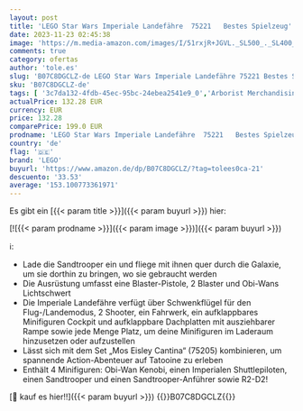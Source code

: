 ```yaml
---
layout: post
title: 'LEGO Star Wars Imperiale Landefähre  75221   Bestes Spielzeug'
date: 2023-11-23 02:45:38
image: 'https://m.media-amazon.com/images/I/51rxjR+JGVL._SL500_._SL400_.jpg'
comments: true
category: ofertas
author: 'tole.es'
slug: 'B07C8DGCLZ-de LEGO Star Wars Imperiale Landefähre 75221 Bestes Spielzeug'
sku: 'B07C8DGCLZ-de'
tags: [ '3c7da132-4fdb-45ec-95bc-24ebea2541e9_0','Arborist Merchandising Root','Bauspielzeug & Konstruktionsspielzeug','Bauspielzeugsets','Custom Stores','LEGO','Lego Star Wars','Self Service','Spielzeug','lego','🇩🇪', ]
actualPrice: 132.28 EUR
currency: EUR
price: 132.28
comparePrice: 199.0 EUR
prodname: 'LEGO Star Wars Imperiale Landefähre  75221   Bestes Spielzeug'
country: 'de'
flag: '🇩🇪'
brand: 'LEGO'
buyurl: 'https://www.amazon.de/dp/B07C8DGCLZ/?tag=tolees0ca-21'
descuento: '33.53'
average: '153.100773361971'
---
```


Es gibt ein [{{< param title >}}]({{< param buyurl >}}) hier:

[![{{< param prodname >}}]({{< param image >}})]({{< param buyurl >}})

ℹ️:

- Lade die Sandtrooper ein und fliege mit ihnen quer durch die Galaxie, um sie dorthin zu bringen, wo sie gebraucht werden
- Die Ausrüstung umfasst eine Blaster-Pistole, 2 Blaster und Obi-Wans Lichtschwert
- Die Imperiale Landefähre verfügt über Schwenkflügel für den Flug-/Landemodus, 2 Shooter, ein Fahrwerk, ein aufklappbares Minifiguren Cockpit und aufklappbare Dachplatten mit ausziehbarer Rampe sowie jede Menge Platz, um deine Minifiguren im Laderaum hinzusetzen oder aufzustellen
- Lässt sich mit dem Set „Mos Eisley Cantina“ (75205) kombinieren, um spannende Action-Abenteuer auf Tatooine zu erleben
- Enthält 4 Minifiguren: Obi-Wan Kenobi, einen Imperialen Shuttlepiloten, einen Sandtrooper und einen Sandtrooper-Anführer sowie R2-D2!

[🛒 kauf es hier!!]({{< param buyurl >}})
{{<world>}}B07C8DGCLZ{{</world>}}
